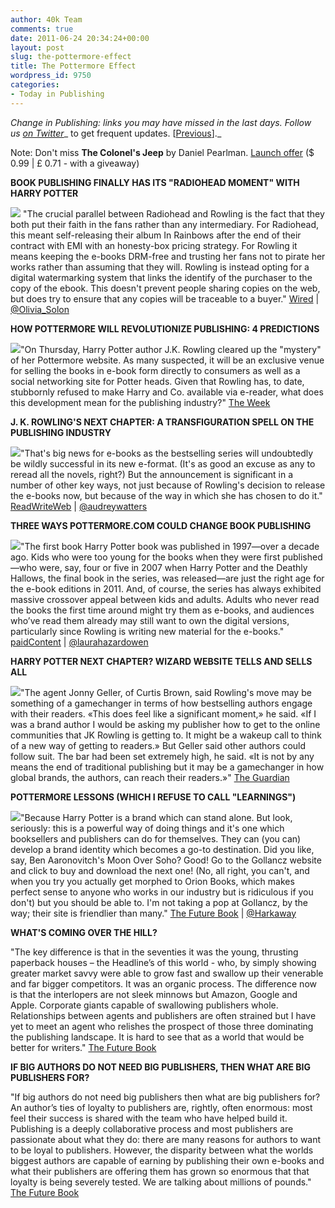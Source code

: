 ```yaml
---
author: 40k Team
comments: true
date: 2011-06-24 20:34:24+00:00
layout: post
slug: the-pottermore-effect
title: The Pottermore Effect
wordpress_id: 9750
categories:
- Today in Publishing
---
```


_Change in Publishing: links you may have missed in the last days.
Follow us [on Twitter](http://www.twitter.com/40kbooks)__ to get frequent updates. [[Previous](http://www.40kbooks.com/?p=9645)]._

Note: Don't miss **The Colonel's Jeep** by Daniel Pearlman.
[Launch offer](http://www.40kbooks.com/?p=9786) ($ 0.99 | £ 0.71 - with a giveaway)

**BOOK PUBLISHING FINALLY HAS ITS "RADIOHEAD MOMENT" WITH HARRY POTTER**

[![](http://www.40kbooks.com/wp-content/uploads/livaid.jpg)](http://www.40kbooks.com/?attachment_id=9751) "The crucial parallel between Radiohead and Rowling is the fact that they both put their faith in the fans rather than any intermediary. For Radiohead, this meant self-releasing their album In Rainbows after the end of their contract with EMI with an honesty-box pricing strategy. For Rowling it means keeping the e-books DRM-free and trusting her fans not to pirate her works rather than assuming that they will. Rowling is instead opting for a digital watermarking system that links the identify of the purchaser to the copy of the ebook. This doesn't prevent people sharing copies on the web, but does try to ensure that any copies will be traceable to a buyer."
[Wired](http://www.wired.co.uk/news/archive/2011-06/23/pottermore-radiohead-publishing) | [@Olivia_Solon](http://twitter.com/#!/olivia_solon)

**HOW POTTERMORE WILL REVOLUTIONIZE PUBLISHING: 4 PREDICTIONS**

[![](http://www.40kbooks.com/wp-content/uploads/31329_article_main1.jpg)](http://www.40kbooks.com/?attachment_id=9757)"On Thursday, Harry Potter author J.K. Rowling cleared up the "mystery" of her Pottermore website. As many suspected, it will be an exclusive venue for selling the books in e-book form directly to consumers as well as a social networking site for Potter heads. Given that Rowling has, to date, stubbornly refused to make Harry and Co. available via e-reader, what does this development mean for the publishing industry?"
[The Week](http://theweek.com/article/index/216660/how-pottermore-will-revolutionize-publishing-4-predictions)

**J. K. ROWLING'S NEXT CHAPTER: A TRANSFIGURATION SPELL ON THE PUBLISHING INDUSTRY**

[![](http://www.40kbooks.com/wp-content/uploads/hpotter1501.jpg)](http://www.40kbooks.com/?attachment_id=9768)"That's big news for e-books as the bestselling series will undoubtedly be wildly successful in its new e-format. (It's as good an excuse as any to reread all the novels, right?) But the announcement is significant in a number of other key ways, not just because of Rowling's decision to release the e-books now, but because of the way in which she has chosen to do it."
[ReadWriteWeb](http://www.readwriteweb.com/archives/jk_rowlings_next_chapter_a_transfiguration_spell_o.php) | [@audreywatters](http://twitter.com/audreywatters)

**THREE WAYS POTTERMORE.COM COULD CHANGE BOOK PUBLISHING**

[![](http://www.40kbooks.com/wp-content/uploads/pottermore-owl-s.png)](http://www.40kbooks.com/?attachment_id=9761)"The first book Harry Potter book was published in 1997—over a decade ago. Kids who were too young for the books when they were first published—who were, say, four or five in 2007 when Harry Potter and the Deathly Hallows, the final book in the series, was released—are just the right age for the e-book editions in 2011. And, of course, the series has always exhibited massive crossover appeal between kids and adults. Adults who never read the books the first time around might try them as e-books, and audiences who’ve read them already may still want to own the digital versions, particularly since Rowling is writing new material for the e-books."
[paidContent](http://paidcontent.org/article/419-three-ways-pottermore.com-could-change-book-publishing/) | [@laurahazardowen](http://twitter.com/laurahazardowen/)

**HARRY POTTER NEXT CHAPTER? WIZARD WEBSITE TELLS AND SELLS ALL**

[![](http://www.40kbooks.com/wp-content/uploads/Pottermore-website-launch-007.jpg)](http://www.40kbooks.com/?attachment_id=9762)"The agent Jonny Geller, of Curtis Brown, said Rowling's move may be something of a gamechanger in terms of how bestselling authors engage with their readers. «This does feel like a significant moment,» he said. «If I was a brand author I would be asking my publisher how to get to the online communities that JK Rowling is getting to. It might be a wakeup call to think of a new way of getting to readers.» But Geller said other authors could follow suit. The bar had been set extremely high, he said. «It is not by any means the end of traditional publishing but it may be a gamechanger in how global brands, the authors, can reach their readers.»"
[The Guardian](http://www.guardian.co.uk/books/2011/jun/23/harry-potter-website-pottermore)

**POTTERMORE LESSONS (WHICH I REFUSE TO CALL "LEARNINGS")**

[![](http://www.40kbooks.com/wp-content/uploads/banner.png)](http://www.40kbooks.com/?attachment_id=9763)"Because Harry Potter is a brand which can stand alone. But look, seriously: this is a powerful way of doing things and it's one which booksellers and publishers can do for themselves. They can (you can) develop a brand identity which becomes a go-to destination. Did you like, say, Ben Aaronovitch's Moon Over Soho? Good! Go to the Gollancz website and click to buy and download the next one! (No, all right, you can't, and when you try you actually get morphed to Orion Books, which makes perfect sense to anyone who works in our industry but is ridiculous if you don't) but you should be able to. I'm not taking a pop at Gollancz, by the way; their site is friendlier than many."
[The Future Book](http://www.futurebook.net/content/pottermore-lessons-which-i-refuse-call-learnings) | [@Harkaway](http://twitter.com/#!/harkaway)

**WHAT'S COMING OVER THE HILL?**

"The key difference is that in the seventies it was the young, thrusting paperback houses – the Headline’s of this world - who, by simply showing greater market savvy were able to grow fast and swallow up their venerable and far bigger competitors. It was an organic process. The difference now is that the interlopers are not sleek minnows but Amazon, Google and Apple. Corporate giants capable of swallowing publishers whole. Relationships between agents and publishers are often strained but I have yet to meet an agent who relishes the prospect of those three dominating the publishing landscape. It is hard to see that as a world that would be better for writers."
[The Future Book](http://www.futurebook.net/content/whats-coming-over-hill)

**IF BIG AUTHORS DO NOT NEED BIG PUBLISHERS, THEN WHAT ARE BIG PUBLISHERS FOR?**

"If big authors do not need big publishers then what are big publishers for? An author’s ties of loyalty to publishers are, rightly, often enormous: most feel their success is shared with the team who have helped build it. Publishing is a deeply collaborative process and most publishers are passionate about what they do: there are many reasons for authors to want to be loyal to publishers. However, the disparity between what the worlds biggest authors are capable of earning by publishing their own e-books and what their publishers are offering them has grown so enormous that that loyalty is being severely tested. We are talking about millions of pounds."
[The Future Book](http://www.futurebook.net/content/scarred-life)
